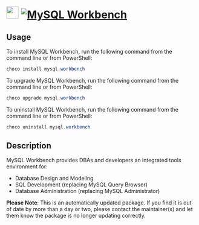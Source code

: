 ﻿# <img src="https://cdn.jsdelivr.net/gh/mkevenaar/chocolatey-packages@50186ee4bb8d49a525e485cfbbb88d2167d93c29/icons/mysql.workbench.png" width="32" height="32"/> [![MySQL Workbench](https://img.shields.io/chocolatey/v/mysql.workbench.svg?label=MySQL+Workbench)](https://chocolatey.org/packages/mysql.workbench)

## Usage
To install MySQL Workbench, run the following command from the command line or from PowerShell:
```powershell
choco install mysql.workbench
```

To upgrade MySQL Workbench, run the following command from the command line or from PowerShell:
```powershell
choco upgrade mysql.workbench
```

To uninstall MySQL Workbench, run the following command from the command line or from PowerShell:
```powershell
choco uninstall mysql.workbench
```

## Description
MySQL Workbench provides DBAs and developers an integrated tools environment for:

- Database Design and Modeling
- SQL Development (replacing MySQL Query Browser)
- Database Administration (replacing MySQL Administrator)

**Please Note**: This is an automatically updated package. If you find it is
out of date by more than a day or two, please contact the maintainer(s) and
let them know the package is no longer updating correctly.

